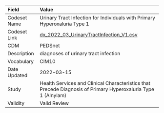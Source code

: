 |Field        |Value                                                                                                         |
|:------------|:-------------------------------------------------------------------------------------------------------------|
|Codeset Name |Urinary Tract Infection for Individuals with Primary Hyperoxaluria Type 1                                     |
|Codeset Link |[dx_2022_03_UrinaryTractInfection_V1.csv](https://github.com/PEDSnet/Variable-Dictionary/blob/main/conditions/dx_2022_03_UrinaryTractInfection_V1.csv)|
|CDM          |PEDSnet                                                                                                       |
|Description  |diagnoses of urinary tract infection                                                                          |
|Vocabulary   |CIM10                                                                                                         |
|Date Updated |2022-03-15                                                                                                    |
|Study        |Health Services and Clinical Characteristics that Precede Diagnosis of Primary Hyperoxaluria Type 1 (Alnylam) |
|Validity     |Valid Review                                                                                                  |

